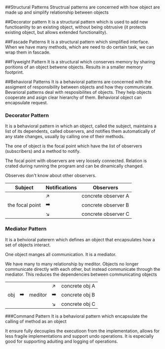 ##Structural Patterns
Structrual patterns are concerned with how object are made up and simplify relationship between objects

##Decorator pattern
It is a structural pattern which is used to add new functioanlity to an existing object, without being obtrusive (it protects existing object, but allows extended functionality).

##Fascade Patterns
It is a structural pattern which simplified interface. When we have many methods, which are need to do certain task, we can wrap them in fascade.

##Flyweight Pattern
It is a structural which conserves memory by sharing poritions of an object betwene objects. Results in a smaller memory footprint.




##Behavioral Patterns
It is a behavioral patterns are concerned with the assigment of responsibility between objects and how they communicate.
Bevarioral patterns deal with resposibilites of objects. They help objects cooperate and asign clear hierarchy of them.
Behavioral object can encapsulate request.

### Decorator Pattern
It is a behavioral pattern in which an object, called the subject, maintains a list of its dependents, called observers, and notifies them automatically of any state changes, usually by calling one of their methods.

The one of object is the focal point which have the list of observers (subscribers) and a method to notify.


The focal point with observers are very loosely connected. Relation is crated during running the program and can be dinamically changed.

Observes don't know about other observers.



|    Subject     |  	Notifications	   |   Observers              |
|----------------|-------------------------|--------------------------|
|          	     |:arrow_upper_right:      |  concrete observer A     |
|the focal point |:arrow_right:            | concrete observer B      |
|                |:arrow_lower_right:       |  concrete observer C     |


### Mediator Pattern
It is a behvioral paterern which defines an object that encapsulates how a set of objects interact.

One object manges all communication. It is a mediator.

We have many to many relationship by meditor. Objects no longer communicate directly with each other, but instead communicate through the mediator. This reduces the dependencies between communicating objects

|       |     |   |   |   |
|-------|--------|------------|------------|--------------------------|
|       |          	     |          |:arrow_upper_right:       |  concrete obj A     |
|obj    |:arrow_right:    |meditor   |:arrow_right:      |  concrete obj B     |
|       |                 |          |:arrow_lower_right:       |  concrete obj C     |

###Command Pattern
It is a behavioral pattern which encapsulate the calling of method as an object

It ensure fully decouples the executioon from the implementation, allows for less fragile implementations and support undo operations.
It is especially good for supporting aduiting and logging of operations.
